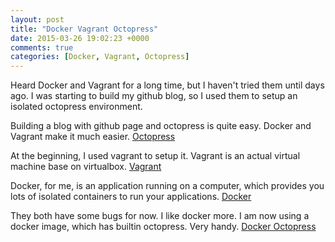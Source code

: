 ```yaml
---
layout: post
title: "Docker Vagrant Octopress"
date: 2015-03-26 19:02:23 +0000
comments: true
categories: [Docker, Vagrant, Octopress] 
---
```

Heard Docker and Vagrant for a long time, but I haven't tried them until days ago. I was starting to build my github blog, so I used them to setup an isolated octopress environment.

Building a blog with github page and octopress is quite easy. Docker and Vagrant make it much easier. [Octopress](http://octopress.org/)

At the beginning, I used vagrant to setup it. Vagrant is an actual virtual machine base on virtualbox. [Vagrant](https://www.vagrantup.com/)

Docker, for me, is an application running on a computer, which provides you lots of isolated containers to run your applications. [Docker](https://www.docker.com/)

They both have some bugs for now. I like docker more. I am now using a docker image, which has builtin octopress. Very handy. [Docker Octopress](https://github.com/aratana/docker-octopress)
